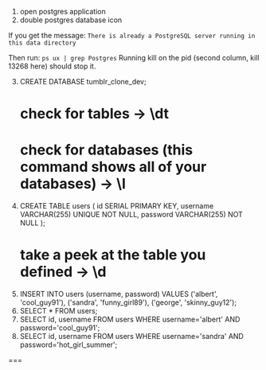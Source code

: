 1. open postgres application 
2. double postgres database icon 

If you get the message: `There is already a PostgreSQL server running in this data directory`

Then run: `ps ux | grep Postgres`
Running kill on the pid (second column, kill 13268 here) should stop it.

3. CREATE DATABASE tumblr_clone_dev;
    # check for tables -> \dt
    # check for databases (this command shows all of your databases) -> \l
4. CREATE TABLE users ( id SERIAL PRIMARY KEY, username VARCHAR(255) UNIQUE NOT NULL, password VARCHAR(255) NOT NULL );
    # take a peek at the table you defined -> \d
5. INSERT INTO users (username, password) VALUES ('albert', 'cool_guy91'), ('sandra', 'funny_girl89'), ('george', 'skinny_guy12');
6. SELECT * FROM users;
7. SELECT id, username FROM users WHERE username='albert' AND password='cool_guy91';
8. SELECT id, username FROM users WHERE username='sandra' AND password='hot_girl_summer';


===



